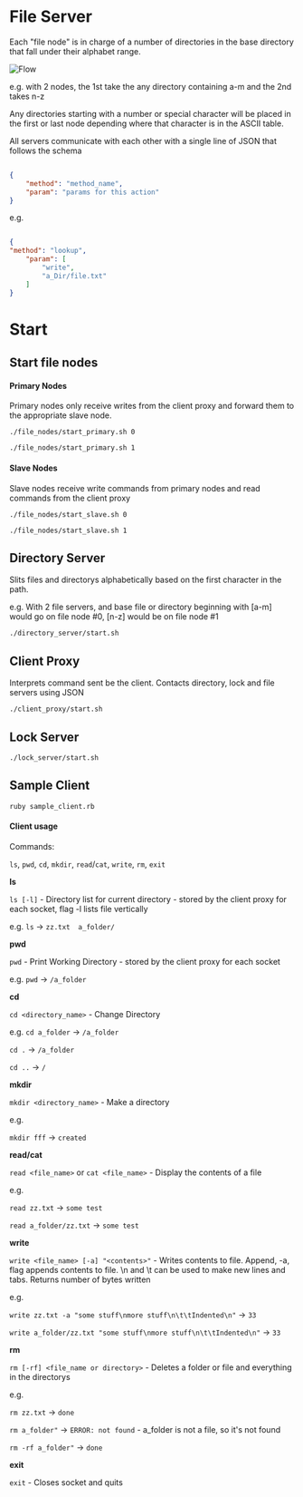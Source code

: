 # File Server

Each "file node" is in charge of a number of directories in the base directory that fall under their alphabet range.

![Flow](img/file_server.png)


e.g. with 2 nodes, the 1st take the any directory containing a-m and the 2nd takes n-z

Any directories starting with a number or special character will be placed in the first or last node depending where that character is in the ASCII table.

All servers communicate with each other with a single line of JSON that follows the schema

```json

{
    "method": "method_name",
    "param": "params for this action"
}

```

e.g.

```json

{
"method": "lookup",
    "param": [
        "write",
        "a_Dir/file.txt"
    ]
}

```



# Start
## Start file nodes

#### Primary Nodes

Primary nodes only receive writes from the client proxy and forward them to the appropriate slave node. 

`./file_nodes/start_primary.sh 0`

`./file_nodes/start_primary.sh 1`

#### Slave Nodes

Slave nodes receive write commands from primary nodes and read commands from the client proxy

`./file_nodes/start_slave.sh 0`

`./file_nodes/start_slave.sh 1`

## Directory Server

Slits files and directorys alphabetically based on the first character in the path.

e.g. With 2 file servers, and base file or directory beginning with [a-m] would go on file node #0, [n-z] would be on file node #1

`./directory_server/start.sh`

## Client Proxy

Interprets command sent be the client. Contacts directory, lock and file servers using JSON



`./client_proxy/start.sh`

## Lock Server

`./lock_server/start.sh`

## Sample Client

`ruby sample_client.rb`

#### Client usage

Commands:

`ls`, `pwd`, `cd`, `mkdir`, `read`/`cat`, `write`, `rm`, `exit`


**ls**

`ls [-l]` - Directory list for current directory - stored by the client proxy for each socket, flag -l lists file vertically 

e.g.
`ls` -> `zz.txt  a_folder/`

**pwd**

`pwd` - Print Working Directory - stored by the client proxy for each socket

e.g.
`pwd` -> `/a_folder`

**cd**

`cd <directory_name>` - Change Directory

e.g.
`cd a_folder` -> `/a_folder`

`cd .` -> `/a_folder`

`cd ..` -> `/`

**mkdir**

`mkdir <directory_name>` - Make a directory

e.g.

`mkdir fff` -> `created`

**read/cat**

`read <file_name>` or `cat <file_name>` - Display the contents of a file

e.g.

`read zz.txt` -> `some test`

`read a_folder/zz.txt` -> `some test`

**write**

`write <file_name> [-a] "<contents>"` - Writes contents to file. Append, -a, flag appends contents to file. \n and \t can be used to make new lines and tabs. Returns number of bytes written

e.g.

`write zz.txt -a "some stuff\nmore stuff\n\t\tIndented\n"` -> `33`

`write a_folder/zz.txt "some stuff\nmore stuff\n\t\tIndented\n"` -> `33`

**rm**

`rm [-rf] <file_name or directory>` - Deletes a folder or file and everything in the directorys

e.g.

`rm zz.txt` -> `done`

`rm a_folder"` -> `ERROR: not found` - a_folder is not a file, so it's not found

`rm -rf a_folder"` -> `done`

**exit**

`exit` - Closes socket and quits
